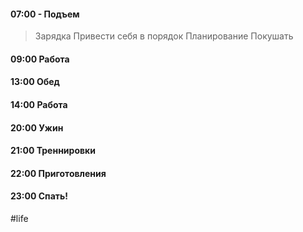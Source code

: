 ####  07:00 - Подъем
> Зарядка
> Привести себя в порядок
> Планирование
> Покушать
#### 09:00 Работа

#### 13:00 Обед

#### 14:00 Работа

#### 20:00 Ужин

#### 21:00 Треннировки

#### 22:00 Приготовления

#### 23:00 Спать!


#life
